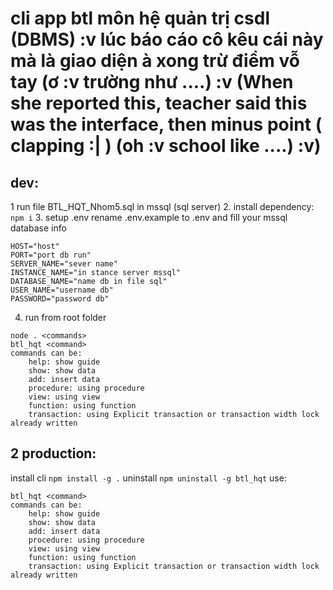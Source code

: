 # cli app  btl môn hệ quản trị csdl (DBMS) :v lúc báo cáo cô kêu cái này mà là giao diện à xong trừ điểm vỗ tay (ơ :v trường như ....) :v (When she reported this, teacher said this was the interface, then minus point ( clapping :| ) (oh :v school like ....) :v)
## dev:
1 run file BTL_HQT_Nhom5.sql in mssql (sql server)
2. install dependency: ```npm i```
3. setup .env rename .env.example to .env and fill your mssql database info
```
HOST="host"
PORT="port db run"
SERVER_NAME="sever name"
INSTANCE_NAME="in stance server mssql"
DATABASE_NAME="name db in file sql"
USER_NAME="username db"
PASSWORD="password db"
```
4. run
from root folder
```
node . <commands>
btl_hqt <command>
commands can be:
    help: show guide 
    show: show data 
    add: insert data
    procedure: using procedure 
    view: using view 
    function: using function
    transaction: using Explicit transaction or transaction width lock already written

```
## 2 production:

install cli ```npm install -g .```
uninstall ```npm uninstall -g btl_hqt```
use:
```
btl_hqt <command>
commands can be:
    help: show guide 
    show: show data 
    add: insert data
    procedure: using procedure 
    view: using view 
    function: using function
    transaction: using Explicit transaction or transaction width lock already written
```
